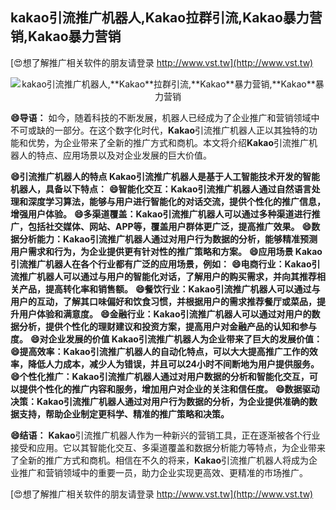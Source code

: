 ## **kakao引流推广机器人,**Kakao**拉群引流,**Kakao**暴力营销,**Kakao**暴力营销**

[😍想了解推广相关软件的朋友请登录 http://www.vst.tw](http://www.vst.tw)

 <center><img src="https://vst.tw/MP4/tuiguang/png/7.png" alt="kakao引流推广机器人,**Kakao**拉群引流,**Kakao**暴力营销,**Kakao**暴力营销"></center>

**😄导语：**
如今，随着科技的不断发展，机器人已经成为了企业推广和营销领域中不可或缺的一部分。在这个数字化时代，**Kakao**引流推广机器人正以其独特的功能和优势，为企业带来了全新的推广方式和商机。本文将介绍**Kakao**引流推广机器人的特点、应用场景以及对企业发展的巨大价值。

**😄引流推广机器人的特点 **Kakao**引流推广机器人是基于人工智能技术开发的智能机器人，具备以下特点：**
**😄智能化交互：**Kakao**引流推广机器人通过自然语言处理和深度学习算法，能够与用户进行智能化的对话交流，提供个性化的推广信息，增强用户体验。**
**😄多渠道覆盖：**Kakao**引流推广机器人可以通过多种渠道进行推广，包括社交媒体、网站、APP等，覆盖用户群体更广泛，提高推广效果。**
**😄数据分析能力：**Kakao**引流推广机器人通过对用户行为数据的分析，能够精准预测用户需求和行为，为企业提供更有针对性的推广策略和方案。**
**😄应用场景 **Kakao**引流推广机器人在各个行业都有广泛的应用场景，例如：**
**😄电商行业：**Kakao**引流推广机器人可以通过与用户的智能化对话，了解用户的购买需求，并向其推荐相关产品，提高转化率和销售额。**
**😄餐饮行业：**Kakao**引流推广机器人可以通过与用户的互动，了解其口味偏好和饮食习惯，并根据用户的需求推荐餐厅或菜品，提升用户体验和满意度。**
**😄金融行业：**Kakao**引流推广机器人可以通过对用户的数据分析，提供个性化的理财建议和投资方案，提高用户对金融产品的认知和参与度。**
**😄对企业发展的价值 **Kakao**引流推广机器人为企业带来了巨大的发展价值：**
**😄提高效率：**Kakao**引流推广机器人的自动化特点，可以大大提高推广工作的效率，降低人力成本，减少人为错误，并且可以24小时不间断地为用户提供服务。**
**😄个性化推广：**Kakao**引流推广机器人通过对用户数据的分析和智能化交互，可以提供个性化的推广内容和服务，增加用户对企业的关注和信任度。**
**😄数据驱动决策：**Kakao**引流推广机器人通过对用户行为数据的分析，为企业提供准确的数据支持，帮助企业制定更科学、精准的推广策略和决策。**

**😄结语：**
**Kakao**引流推广机器人作为一种新兴的营销工具，正在逐渐被各个行业接受和应用。它以其智能化交互、多渠道覆盖和数据分析能力等特点，为企业带来了全新的推广方式和商机。相信在不久的将来，**Kakao**引流推广机器人将成为企业推广和营销领域中的重要一员，助力企业实现更高效、更精准的市场推广。

[😍想了解推广相关软件的朋友请登录 http://www.vst.tw](http://www.vst.tw)



